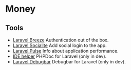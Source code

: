 # Money

## Tools

-   [Laravel Breeze](https://laravel.com/docs/11.x/starter-kits#laravel-breeze) Authentication out of the box.
-   [Laravel Socialite](https://laravel.com/docs/11.x/socialite) Add social login to the app.
-   [Laravel Pulse](https://laravel.com/docs/11.x/pulse) Info about application performance.
-   [IDE helper](https://github.com/barryvdh/laravel-ide-helper) PHPDoc for Laravel (only in dev).
-   [Laravel Debugbar](https://github.com/barryvdh/laravel-debugbar) Debugbar for Laravel (only in dev).
